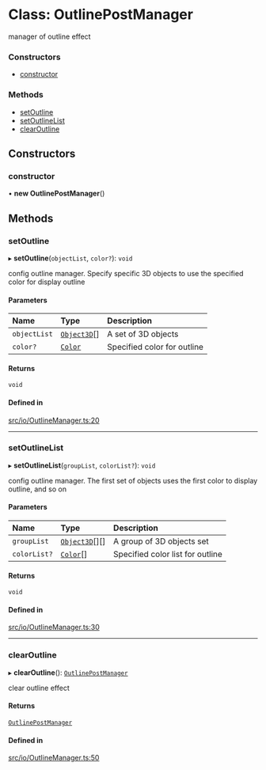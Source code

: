 # Class: OutlinePostManager

manager of outline effect


### Constructors

- [constructor](OutlinePostManager.md#constructor)

### Methods

- [setOutline](OutlinePostManager.md#setoutline)
- [setOutlineList](OutlinePostManager.md#setoutlinelist)
- [clearOutline](OutlinePostManager.md#clearoutline)

## Constructors

### constructor

• **new OutlinePostManager**()

## Methods

### setOutline

▸ **setOutline**(`objectList`, `color?`): `void`

config outline manager.
Specify specific 3D objects to use the specified color for display outline

#### Parameters

| Name | Type | Description |
| :------ | :------ | :------ |
| `objectList` | [`Object3D`](Object3D.md)[] | A set of 3D objects |
| `color?` | [`Color`](Color.md) | Specified color for outline |

#### Returns

`void`

#### Defined in

[src/io/OutlineManager.ts:20](https://github.com/Orillusion/orillusion/blob/main/src/io/OutlineManager.ts#L20)

___

### setOutlineList

▸ **setOutlineList**(`groupList`, `colorList?`): `void`

config outline manager.
The first set of objects uses the first color to display outline, and so on

#### Parameters

| Name | Type | Description |
| :------ | :------ | :------ |
| `groupList` | [`Object3D`](Object3D.md)[][] | A group of 3D objects set |
| `colorList?` | [`Color`](Color.md)[] | Specified color list for outline |

#### Returns

`void`

#### Defined in

[src/io/OutlineManager.ts:30](https://github.com/Orillusion/orillusion/blob/main/src/io/OutlineManager.ts#L30)

___

### clearOutline

▸ **clearOutline**(): [`OutlinePostManager`](OutlinePostManager.md)

clear outline effect

#### Returns

[`OutlinePostManager`](OutlinePostManager.md)

#### Defined in

[src/io/OutlineManager.ts:50](https://github.com/Orillusion/orillusion/blob/main/src/io/OutlineManager.ts#L50)
